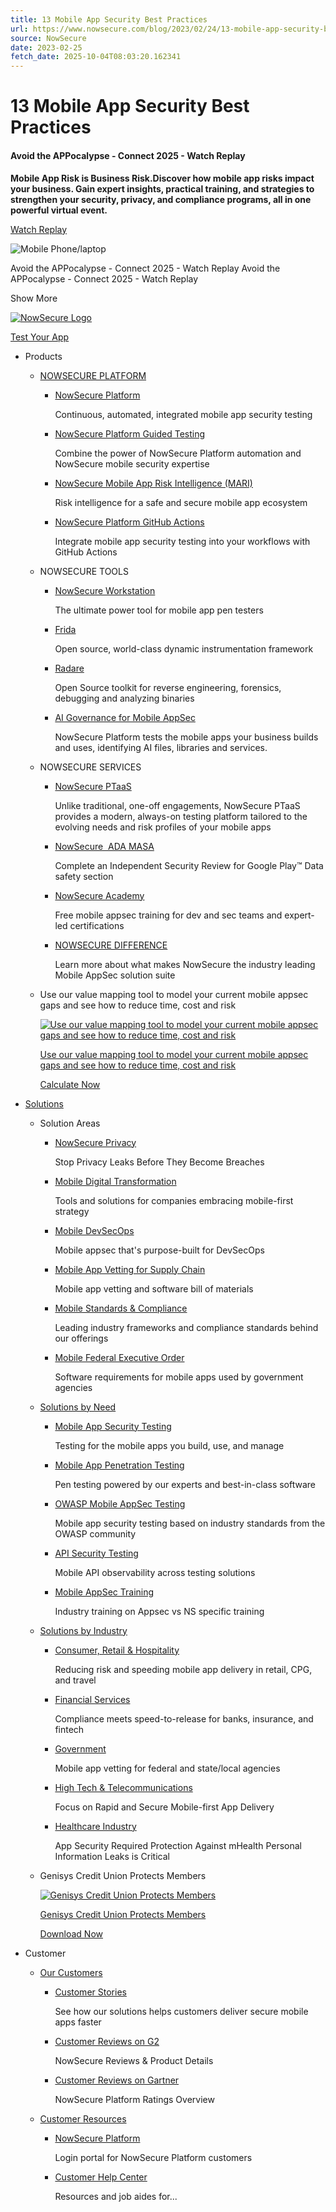 ```yaml
---
title: 13 Mobile App Security Best Practices
url: https://www.nowsecure.com/blog/2023/02/24/13-mobile-app-security-best-practices/
source: NowSecure
date: 2023-02-25
fetch_date: 2025-10-04T08:03:20.162341
---
```


# 13 Mobile App Security Best Practices

#### Avoid the APPocalypse - Connect 2025 - Watch Replay

**Mobile App Risk is Business Risk.Discover how mobile app risks impact your business. Gain expert insights, practical training, and strategies to strengthen your security, privacy, and compliance programs, all in one powerful virtual event.**

[Watch Replay](https://www.nowsecure.com/resources/connect-25-replays/)

![Mobile Phone/laptop](https://www.nowsecure.com/wp-content/uploads/2021/08/hexagon-mobile-phone-laptop.png)

Avoid the APPocalypse - Connect 2025 - Watch Replay
Avoid the APPocalypse - Connect 2025 - Watch Replay

Show More

[![NowSecure Logo](https://www.nowsecure.com/wp-content/uploads/2022/03/Logo-Nowsecure-e1689172983304.png)](https://www.nowsecure.com)

[Test Your App](https://www.nowsecure.com/nowsecure-test-your-app/)

* Products

  + [NOWSECURE PLATFORM](https://www.nowsecure.com/products/)
    - [NowSecure Platform](https://www.nowsecure.com/products/nowsecure-platform/)

      Continuous, automated, integrated mobile app security testing
    - [NowSecure Platform Guided Testing](https://www.nowsecure.com/guided-testing/)

      Combine the power of NowSecure Platform automation and NowSecure mobile security expertise
    - [NowSecure Mobile App Risk Intelligence (MARI)](https://www.nowsecure.com/products/nowsecure-risk-intelligence/)

      Risk intelligence for a safe and secure mobile app ecosystem
    - [NowSecure Platform GitHub Actions](https://www.nowsecure.com/nowsecure-github-actions/)

      Integrate mobile app security testing into your workflows with GitHub Actions
  + NOWSECURE TOOLS
    - [NowSecure Workstation](https://www.nowsecure.com/products/nowsecure-workstation/)

      The ultimate power tool for mobile app pen testers
    - [Frida](https://www.nowsecure.com/frida/)

      Open source, world-class dynamic instrumentation framework
    - [Radare](https://www.nowsecure.com/radare/)

      Open Source toolkit for reverse engineering, forensics, debugging and analyzing binaries
    - [AI Governance for Mobile AppSec](https://www.nowsecure.com/nowsecure-ai-detection/)

      NowSecure Platform tests the mobile apps your business builds and uses, identifying AI files, libraries and services.
  + NOWSECURE SERVICES
    - [NowSecure PTaaS](https://www.nowsecure.com/products/nowsecure-mobile-app-penetration-testing-services/)

      Unlike traditional, one-off engagements, NowSecure PTaaS provides a modern, always-on testing platform tailored to the evolving needs and risk profiles of your mobile apps
    - [NowSecure  ADA MASA](https://www.nowsecure.com/products/nowsecure-ada-masa-android-independent-security-review/)

      Complete an Independent Security Review for Google Play™ Data safety section
    - [NowSecure Academy](https://academy.nowsecure.com)

      Free mobile appsec training for dev and sec teams and expert-led certifications
    - [NOWSECURE DIFFERENCE](https://www.nowsecure.com/nowsecure-difference/)

      Learn more about what makes NowSecure the industry leading Mobile AppSec solution suite
  + Use our value mapping tool to model your current mobile appsec gaps and see how to reduce time, cost and risk

    [![Use our value mapping tool to model your current mobile appsec gaps and see how to reduce time, cost and risk](https://www.nowsecure.com/wp-content/uploads/2023/05/ROI-Calc-hex-graphic-500x500-1.png)](https://www.nowsecure.com/mobile-appsec-roi-calculator/)

    [Use our value mapping tool to model your current mobile appsec gaps and see how to reduce time, cost and risk](https://www.nowsecure.com/mobile-appsec-roi-calculator/)

    [Calculate Now](https://www.nowsecure.com/mobile-appsec-roi-calculator/)
* [Solutions](https://www.nowsecure.com/solutions/)

  + Solution Areas
    - [NowSecure Privacy](https://www.nowsecure.com/solutions/by-need/mobile-app-privacy-testing/)

      Stop Privacy Leaks Before They Become Breaches
    - [Mobile Digital Transformation](https://www.nowsecure.com/solutions/by-need/mobile-digital-transformation/)

      Tools and solutions for companies embracing mobile-first strategy
    - [Mobile DevSecOps](https://www.nowsecure.com/solutions/by-need/mobile-devsecops/)

      Mobile appsec that's purpose-built for DevSecOps
    - [Mobile App Vetting for Supply Chain](https://www.nowsecure.com/solutions/by-need/mobile-app-vetting/)

      Mobile app vetting and software bill of materials
    - [Mobile Standards & Compliance](https://www.nowsecure.com/solutions/by-need/mobile-standards-compliance/)

      Leading industry frameworks and compliance standards behind our offerings
    - [Mobile Federal Executive Order](https://www.nowsecure.com/solutions/by-need/mobile-app-federal-cybersecurity-executive-order/)

      Software requirements for mobile apps used by government agencies
  + [Solutions by Need](https://www.nowsecure.com/solutions/by-need/)
    - [Mobile App Security Testing](https://www.nowsecure.com/solutions/by-need/mobile-app-security-testing/)

      Testing for the mobile apps you build, use, and manage
    - [Mobile App Penetration Testing](https://www.nowsecure.com/solutions/by-need/mobile-app-penetration-testing/)

      Pen testing powered by our experts and best-in-class software
    - [OWASP Mobile AppSec Testing](https://www.nowsecure.com/owasp-mobile-appsec-testing/)

      Mobile app security testing based on industry standards from the OWASP community
    - [API Security Testing](https://www.nowsecure.com/solutions/by-need/api-security-testing/)

      Mobile API observability across testing solutions
    - [Mobile AppSec Training](https://www.nowsecure.com/products/nowsecure-academy-mobile-appsec-training/)

      Industry training on Appsec vs NS specific training
  + [Solutions by Industry](https://www.nowsecure.com/solutions/by-industry/)
    - [Consumer, Retail & Hospitality](https://www.nowsecure.com/solutions/by-industry/retail-and-hospitality/)

      Reducing risk and speeding mobile app delivery in retail, CPG, and travel
    - [Financial Services](https://www.nowsecure.com/solutions/by-industry/financial-services/)

      Compliance meets speed-to-release for banks, insurance, and fintech
    - [Government](https://www.nowsecure.com/solutions/by-industry/government/)

      Mobile app vetting for federal and state/local agencies
    - [High Tech & Telecommunications](https://www.nowsecure.com/technology/)

      Focus on Rapid and Secure Mobile-first App Delivery
    - [Healthcare Industry](https://www.nowsecure.com/healthcare-industry/)

      App Security Required Protection Against mHealth Personal Information Leaks is Critical
  + Genisys Credit Union Protects Members

    [![Genisys Credit Union Protects Members](https://www.nowsecure.com/wp-content/uploads/2023/05/Genisys-case-study-hex-logo-376x324-1.png)](https://www.nowsecure.com/resources/nowsecure-ms/genisys-credit-union-protects-members?x=cEXJzu#page=1)

    [Genisys Credit Union Protects Members](https://www.nowsecure.com/resources/nowsecure-ms/genisys-credit-union-protects-members?x=cEXJzu#page=1)

    [Download Now](https://www.nowsecure.com/resources/nowsecure-ms/genisys-credit-union-protects-members?x=cEXJzu#page=1)
* Customer

  + [Our Customers](https://www.nowsecure.com/customers/)
    - [Customer Stories](https://www.nowsecure.com/customers/)

      See how our solutions helps customers deliver secure mobile apps faster
    - [Customer Reviews on G2](https://www.g2.com/products/nowsecure/reviews)

      NowSecure Reviews & Product Details
    - [Customer Reviews on Gartner](https://www.gartner.com/reviews/market/mobile-application-security-testing/vendor/nowsecure/product/nowsecure-platform)

      NowSecure Platform Ratings Overview
  + [Customer Resources](https://academy.nowsecure.com)
    - [NowSecure Platform](https://app.nowsecure.com)

      Login portal for NowSecure Platform customers
    - [Customer Help Center](https://nowsecurehelp.zendesk.com/hc/en-us)

      Resources and job aides for...